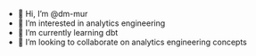 - 👋 Hi, I’m @dm-mur
- 👀 I’m interested in analytics engineering
- 🌱 I’m currently learning dbt
- 💞️ I’m looking to collaborate on analytics engineering concepts


<!---
dm-mur/dm-mur is a ✨ special ✨ repository because its `README.md` (this file) appears on your GitHub profile.
You can click the Preview link to take a look at your changes.
--->
